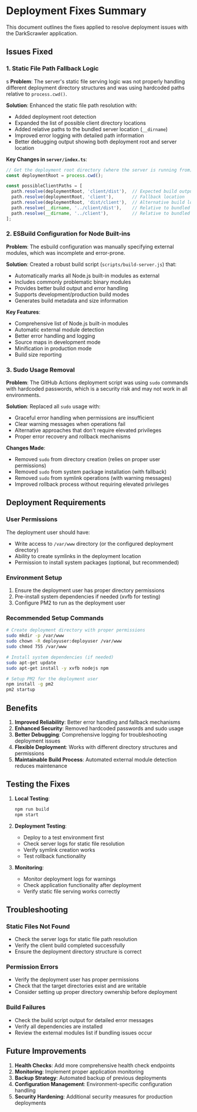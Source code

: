 # Deployment Fixes Summary

This document outlines the fixes applied to resolve deployment issues with the DarkScrawler application.

## Issues Fixed

### 1. Static File Path Fallback Logic
s
**Problem**: The server's static file serving logic was not properly handling different deployment directory structures and was using hardcoded paths relative to `process.cwd()`.

**Solution**: Enhanced the static file path resolution with:
- Added deployment root detection
- Expanded the list of possible client directory locations
- Added relative paths to the bundled server location (`__dirname`)
- Improved error logging with detailed path information
- Better debugging output showing both deployment root and server location

**Key Changes in `server/index.ts`**:
```typescript
// Get the deployment root directory (where the server is running from)
const deploymentRoot = process.cwd();

const possibleClientPaths = [
  path.resolve(deploymentRoot, 'client/dist'),  // Expected build output
  path.resolve(deploymentRoot, 'client'),       // Fallback location
  path.resolve(deploymentRoot, 'dist/client'),  // Alternative build location
  path.resolve(__dirname, '../client/dist'),    // Relative to bundled server
  path.resolve(__dirname, '../client'),         // Relative to bundled server fallback
];
```

### 2. ESBuild Configuration for Node Built-ins

**Problem**: The esbuild configuration was manually specifying external modules, which was incomplete and error-prone.

**Solution**: Created a robust build script (`scripts/build-server.js`) that:
- Automatically marks all Node.js built-in modules as external
- Includes commonly problematic binary modules
- Provides better build output and error handling
- Supports development/production build modes
- Generates build metadata and size information

**Key Features**:
- Comprehensive list of Node.js built-in modules
- Automatic external module detection
- Better error handling and logging
- Source maps in development mode
- Minification in production mode
- Build size reporting

### 3. Sudo Usage Removal

**Problem**: The GitHub Actions deployment script was using `sudo` commands with hardcoded passwords, which is a security risk and may not work in all environments.

**Solution**: Replaced all `sudo` usage with:
- Graceful error handling when permissions are insufficient
- Clear warning messages when operations fail
- Alternative approaches that don't require elevated privileges
- Proper error recovery and rollback mechanisms

**Changes Made**:
- Removed `sudo` from directory creation (relies on proper user permissions)
- Removed `sudo` from system package installation (with fallback)
- Removed `sudo` from symlink operations (with warning messages)
- Improved rollback process without requiring elevated privileges

## Deployment Requirements

### User Permissions
The deployment user should have:
- Write access to `/var/www` directory (or the configured deployment directory)
- Ability to create symlinks in the deployment location
- Permission to install system packages (optional, but recommended)

### Environment Setup
1. Ensure the deployment user has proper directory permissions
2. Pre-install system dependencies if needed (xvfb for testing)
3. Configure PM2 to run as the deployment user

### Recommended Setup Commands
```bash
# Create deployment directory with proper permissions
sudo mkdir -p /var/www
sudo chown -R deployuser:deployuser /var/www
sudo chmod 755 /var/www

# Install system dependencies (if needed)
sudo apt-get update
sudo apt-get install -y xvfb nodejs npm

# Setup PM2 for the deployment user
npm install -g pm2
pm2 startup
```

## Benefits

1. **Improved Reliability**: Better error handling and fallback mechanisms
2. **Enhanced Security**: Removed hardcoded passwords and sudo usage
3. **Better Debugging**: Comprehensive logging for troubleshooting deployment issues
4. **Flexible Deployment**: Works with different directory structures and permissions
5. **Maintainable Build Process**: Automated external module detection reduces maintenance

## Testing the Fixes

1. **Local Testing**:
   ```bash
   npm run build
   npm start
   ```

2. **Deployment Testing**:
   - Deploy to a test environment first
   - Check server logs for static file resolution
   - Verify symlink creation works
   - Test rollback functionality

3. **Monitoring**:
   - Monitor deployment logs for warnings
   - Check application functionality after deployment
   - Verify static file serving works correctly

## Troubleshooting

### Static Files Not Found
- Check the server logs for static file path resolution
- Verify the client build completed successfully
- Ensure the deployment directory structure is correct

### Permission Errors
- Verify the deployment user has proper permissions
- Check that the target directories exist and are writable
- Consider setting up proper directory ownership before deployment

### Build Failures
- Check the build script output for detailed error messages
- Verify all dependencies are installed
- Review the external modules list if bundling issues occur

## Future Improvements

1. **Health Checks**: Add more comprehensive health check endpoints
2. **Monitoring**: Implement proper application monitoring
3. **Backup Strategy**: Automated backup of previous deployments
4. **Configuration Management**: Environment-specific configuration handling
5. **Security Hardening**: Additional security measures for production deployments
